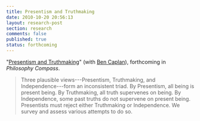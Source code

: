 ```yaml
---
title: Presentism and Truthmaking
date: 2010-10-20 20:56:13
layout: research-post
section: research
comments: false
published: true
status: forthcoming
---
```


"[Presentism and Truthmaking](/research/presentism-and-truthmaking.pdf)"
(with [Ben Caplan](http://people.cohums.ohio-state.edu/caplan16/)),
forthcoming in *Philosophy Compass*.

> Three plausible views---Presentism, Truthmaking, and
> Independence---form an inconsistent triad. By Presentism, all being
> is present being. By Truthmaking, all truth supervenes on being. By 
> Independence, some past
> truths do not supervene on
> present being. Presentists must reject either Truthmaking or
> Independence. We survey and assess various attempts
> to do so.